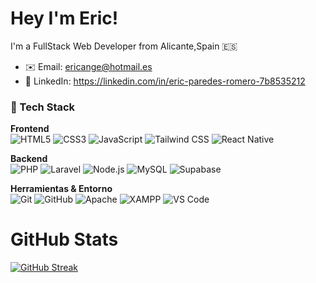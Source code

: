 # Hey I'm Eric!

I'm a FullStack Web Developer from Alicante,Spain 🇪🇸

- ✉️ Email: ericange@hotmail.es
- 💼 LinkedIn: https://linkedin.com/in/eric-paredes-romero-7b8535212

### 🧱 Tech Stack

**Frontend**  
![HTML5](https://img.shields.io/badge/HTML5-E34F26?style=flat&logo=html5&logoColor=white)
![CSS3](https://img.shields.io/badge/CSS3-1572B6?style=flat&logo=css3&logoColor=white)
![JavaScript](https://img.shields.io/badge/JavaScript-F7DF1E?style=flat&logo=javascript&logoColor=black)
![Tailwind CSS](https://img.shields.io/badge/Tailwind_CSS-38B2AC?style=flat&logo=tailwind-css&logoColor=white)
![React Native](https://img.shields.io/badge/React_Native-20232A?style=flat&logo=react&logoColor=61DAFB)

**Backend**  
![PHP](https://img.shields.io/badge/PHP-777BB4?style=flat&logo=php&logoColor=white)
![Laravel](https://img.shields.io/badge/Laravel-FF2D20?style=flat&logo=laravel&logoColor=white)
![Node.js](https://img.shields.io/badge/Node.js-339933?style=flat&logo=node.js&logoColor=white)
![MySQL](https://img.shields.io/badge/MySQL-4479A1?style=flat&logo=mysql&logoColor=white)
![Supabase](https://img.shields.io/badge/Supabase-3ECF8E?style=flat&logo=supabase&logoColor=white)

**Herramientas & Entorno**  
![Git](https://img.shields.io/badge/Git-F05032?style=flat&logo=git&logoColor=white)
![GitHub](https://img.shields.io/badge/GitHub-181717?style=flat&logo=github&logoColor=white)
![Apache](https://img.shields.io/badge/Apache-D22128?style=flat&logo=apache&logoColor=white)
![XAMPP](https://img.shields.io/badge/XAMPP-FB7A24?style=flat&logo=xampp&logoColor=white)
![VS Code](https://img.shields.io/badge/VS_Code-007ACC?style=flat&logo=visual-studio-code&logoColor=white)

# GitHub Stats

[![GitHub Streak](https://github-readme-streak-stats.herokuapp.com?user=ericange&theme=dark)](https://git.io/streak-stats)


